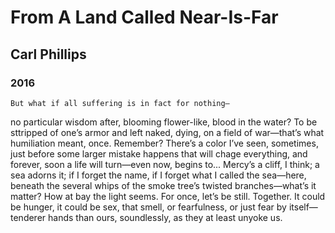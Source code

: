 # From A Land Called Near-Is-Far
## Carl Phillips
### 2016

    But what if all suffering is in fact for nothing—
no particular wisdom after, blooming flower-like,
blood in the water? To be sttripped of one’s armor
and left naked, dying, on a field of war—that’s what
humiliation meant, once. Remember? There’s a color
I’ve seen, sometimes, just before some larger mistake
happens that will chage everything, and forever,
soon a life will turn—even now, begins to... Mercy’s
a cliff, I think; a sea adorns it; if I forget the name, if
I forget what I called the sea—here, beneath the several
whips of the smoke tree’s twisted branches—what’s
it matter? How at bay the light seems. For once, let’s
be still. Together. It could be hunger, it could be sex,
that smell, or fearfulness, or just fear by itself—tenderer
hands than ours, soundlessly, as they at least unyoke us.
